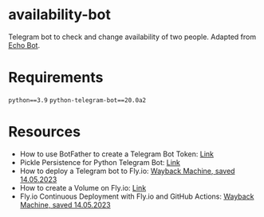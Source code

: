 # availability-bot
Telegram bot to check and change availability of two people. 
Adapted from [Echo Bot](https://docs.python-telegram-bot.org/en/stable/examples.echobot.html).

# Requirements
```python==3.9```
```python-telegram-bot==20.0a2```


# Resources
* How to use BotFather to create a Telegram Bot Token: [Link](https://core.telegram.org/bots/tutorial)
* Pickle Persistence for Python Telegram Bot: [Link](https://docs.python-telegram-bot.org/en/stable/telegram.ext.picklepersistence.html)
* How to deploy a Telegram bot to Fly.io: [Wayback Machine, saved 14.05.2023](https://web.archive.org/save/https://bakanim.xyz/posts/deploy-telegram-bot-to-fly-io/)
* How to create a Volume on Fly.io: [Link](https://fly.io/docs/reference/volumes/)
* Fly.io Continuous Deployment with Fly.io and GitHub Actions: [Wayback Machine, saved 14.05.2023](https://web.archive.org/web/20230514153718/https://fly.io/docs/app-guides/continuous-deployment-with-github-actions/)
